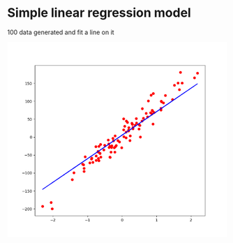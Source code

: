 # Simple linear regression model 

100 data generated and fit a line on it 

![Image](linear_regression.png)